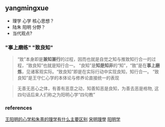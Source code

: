 
## yangmingxue

- 理学 心学 核心思想？
- 陆朱 阳明 分野？
- 当代观点?


### "事上磨练" "致良知"
> “致”本身即是**兼知兼行**的过程，因而也就是自觉之知与推致知行合一的过程，“致良知”也就是知行合一。  “良知”是**知是知非**的“知”，“致”是在**事上磨炼**，见诸客观实际。“致良知”即是在实际行动中实现良知，知行合一。 “致良知”是王守仁心学的本体论与修养论直接统一的表现

> 无善无恶心之体，有善有恶意之动，知善知恶是良知，为善去恶是格物, 这四句话后来人们称之为阳明心学“四句教”


### references
[王阳明的心学和朱熹的理学有什么主要区别](https://www.zhihu.com/question/46517991)
[宋明理學](https://zh.wikipedia.org/wiki/宋明理學)
[阳明学](https://zh.wikipedia.org/wiki/阳明学)
